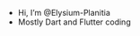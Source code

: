 - Hi, I’m @Elysium-Planitia
- Mostly Dart and Flutter coding

<!---
Elysium-Planitia/Elysium-Planitia is a ✨ special ✨ repository because its `README.md` (this file) appears on your GitHub profile.
You can click the Preview link to take a look at your changes.
--->
